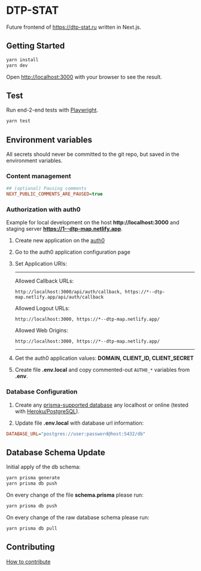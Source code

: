 # DTP-STAT

Future frontend of https://dtp-stat.ru written in Next.js.

## Getting Started

```sh
yarn install
yarn dev
```

Open [http://localhost:3000](http://localhost:3000) with your browser to see the result.

## Test

Run end-2-end tests with [Playwright](https://playwright.dev/).

```sh
yarn test
```

## Environment variables

All secrets should never be committed to the git repo, but saved in the environment variables.

### Content management

```ini
## (optional) Pausing comments
NEXT_PUBLIC_COMMENTS_ARE_PAUSED=true
```

### Authorization with auth0

Example for local development on the host **http://localhost:3000** and staging server **https://1--dtp-map.netlify.app**.

1.  Create new application on the [auth0](https://manage.auth0.com/)

1.  Go to the auth0 application configuration page

1.  Set Application URIs:

    ***

    Allowed Callback URLs:

    `http://localhost:3000/api/auth/callback, https://*--dtp-map.netlify.app/api/auth/callback`

    Allowed Logout URLs:

    `http://localhost:3000, https://*--dtp-map.netlify.app/`

    Allowed Web Origins:

    `http://localhost:3000, https://*--dtp-map.netlify.app/`

    ***

1.  Get the auth0 application values: **DOMAIN, CLIENT_ID, CLIENT_SECRET**

1.  Create file **.env.local** and copy commented-out `AUTH0_*` variables from **.env**.

### Database Configuration

1.  Create any [prisma-supported database](https://www.prisma.io/docs/concepts/overview) any localhost or online (tested with [Heroku/PostgreSQL](https://www.heroku.com/postgres)).

1.  Update file **.env.local** with database url information:

```ini
DATABASE_URL="postgres://user:password@host:5432/db"
```

## Database Schema Update

Initial apply of the db schema:

```sh
yarn prisma generate
yarn prisma db push
```

On every change of the file **schema.prisma** please run:

```sh
yarn prisma db push
```

On every change of the raw database schema please run:

```sh
yarn prisma db pull
```

## Contributing

[How to contribute](https://github.com/github/docs/blob/main/CONTRIBUTING.md)

